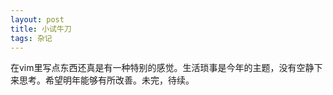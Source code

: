 ```yaml
---
layout: post
title: 小试牛刀
tags: 杂记
---
```

在vim里写点东西还真是有一种特别的感觉。生活琐事是今年的主题，没有空静下来思考。希望明年能够有所改善。未完，待续。
